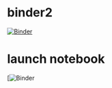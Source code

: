 # binder2

[![Binder](https://mybinder.org/badge_logo.svg)](https://mybinder.org/v2/gh/ragamroll/binder2/HEAD)

# launch notebook
[![Binder](https://mybinder.org/v2/gh/ragamroll/binder2/496c1be3d8d00417e6ae67d7c7644da9cb675073?urlpath=lab%2Ftree%2FFret_22_srutis_plotting.ipynb)
